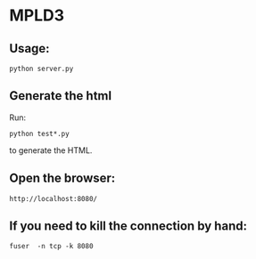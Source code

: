 # MPLD3

## Usage:
```
python server.py
```

## Generate the html
Run:
```
python test*.py
```
to generate the HTML.

## Open the browser:
```
http://localhost:8080/
```

## If you need to kill the connection by hand:
```
fuser  -n tcp -k 8080
```
